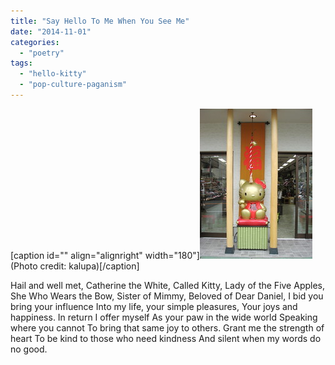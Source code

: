 ```yaml
---
title: "Say Hello To Me When You See Me"
date: "2014-11-01"
categories: 
  - "poetry"
tags: 
  - "hello-kitty"
  - "pop-culture-paganism"
---
```


\[caption id="" align="alignright" width="180"\][![Kitty-chan Shrine](images/1294610775_526b7e296e_m.jpg "Kitty-chan Shrine")](http://www.flickr.com/photos/49503159256@N01/1294610775) (Photo credit: kalupa)\[/caption\]

Hail and well met, Catherine the White, Called Kitty, Lady of the Five Apples, She Who Wears the Bow, Sister of Mimmy, Beloved of Dear Daniel, I bid you bring your influence Into my life, your simple pleasures, Your joys and happiness. In return I offer myself As your paw in the wide world Speaking where you cannot To bring that same joy to others. Grant me the strength of heart To be kind to those who need kindness And silent when my words do no good.
